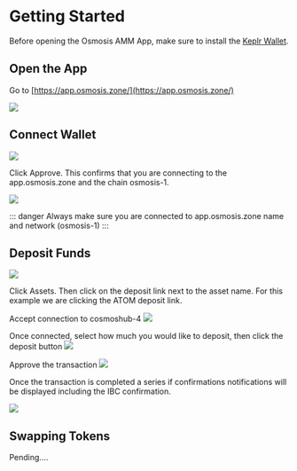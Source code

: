 # Getting Started
Before opening the Osmosis AMM App, make sure to install the [Keplr Wallet](../../wallets/keplr).

## Open the App
Go to [https://app.osmosis.zone/](https://app.osmosis.zone/)

![](../../assets/started-trade-page.png)

## Connect Wallet
![](../../assets/connect-wallet.png)

Click Approve. This confirms that you are connecting to the app.osmosis.zone and the chain osmosis-1.

![](../../assets/keplr-connect.png)

::: danger 
Always make sure you are connected to app.osmosis.zone name and network (osmosis-1)
:::

## Deposit Funds

![](../../assets/started-assets-page.png)

Click Assets. Then click on the deposit link next to the asset name. For this example we are clicking the ATOM deposit link. 

Accept connection to cosmoshub-4
![](../../assets/connect-cosmoshub.png)

Once connected, select how much you would like to deposit, then click the deposit button
![](../../assets/deposit-dialog.png)

Approve the transaction
![](../../assets/approve-tramsaction.png)

Once the transaction is completed a series if confirmations notifications will  be displayed including the IBC confirmation.

![](../../assets/confirm-2.png)

## Swapping Tokens

Pending....


 
